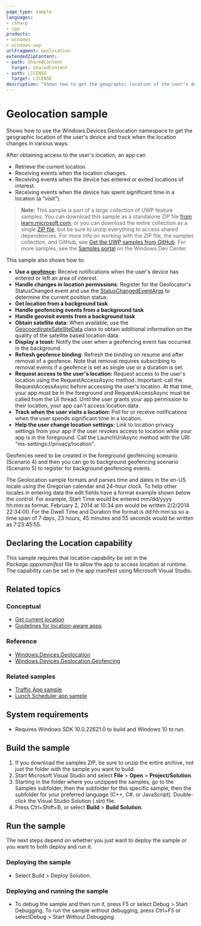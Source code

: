```yaml
---
page_type: sample
languages:
- csharp
- cpp
products:
- windows
- windows-uwp
urlFragment: Geolocation
extendedZipContent:
- path: SharedContent
  target: SharedContent
- path: LICENSE
  target: LICENSE
description: "Shows how to get the geographic location of the user's device and track its movements in various ways."
---
```


<!---
  category: MapsAndLocation 
  samplefwlink: https://go.microsoft.com/fwlink/p/?LinkId=533278
--->

# Geolocation sample

Shows how to use the Windows.Devices.Geolocation namespace to get the geographic location of the user's device
and track when the location changes in various ways.

After obtaining access to the user's location, an app can

- Retrieve the current location.
- Receiving events when the location changes.
- Receiving events when the device has entered or exited locations of interest.
- Receiving events when the device has spent significant time in a location (a "visit").

> **Note:** This sample is part of a large collection of UWP feature samples.
> You can download this sample as a standalone ZIP file
> [from learn.microsoft.com](https://learn.microsoft.com/samples/microsoft/windows-universal-samples/geolocation/),
> or you can download the entire collection as a single
> [ZIP file](https://github.com/Microsoft/Windows-universal-samples/archive/master.zip), but be
> sure to unzip everything to access shared dependencies. For more info on working with the ZIP file,
> the samples collection, and GitHub, see [Get the UWP samples from GitHub](https://aka.ms/ovu2uq).
> For more samples, see the [Samples portal](https://aka.ms/winsamples) on the Windows Dev Center.

This sample also shows how to:

- **Use a [geofence](https://learn.microsoft.com/uwp/api/windows.devices.geolocation.geofencing):** Receive notifications when the user's device has entered or left an area of interest.
- **Handle changes in location permissions**:  Register for the Geolocator's StatusChanged event and use the [StatusChangedEventArgs](https://learn.microsoft.com/uwp/api/windows.devices.geolocation.statuschangedeventargs) to determine the current position status.
- **Get location from a background task**
- **Handle geofencing events from a background task**
- **Handle geovisit events from a background task**
- **Obtain satellite data:** When available, use the [GeocoordinateSatelliteData](https://learn.microsoft.com/uwp/api/windows.devices.geolocation.geocoordinatesatellitedata) class to obtain additional information on the quality of the satellite based location data.
- **Display a toast:** Notify the user when a geofencing event has occurred in the background.
- **Refresh geofence binding:** Refresh the binding on resume and after removal of a geofence. Note that removal requires subscribing to removal events if a geofence is set as single use or a duration is set.
- **Request access to the user's location:** Request access to the user's location using the RequestAccessAsync method. Important: call the RequestAccessAsync before accessing the user's location. At that time, your app must be in the foreground and RequestAccessAsync must be called from the UI thread. Until the user grants your app permission to their location, your app can't access location data.  
- **Track when the user visits a location:** Poll for or receive notifications when the user spends significant time in a location.
- **Help the user change location settings:** Link to location privacy settings from your app if the user revokes access to location while your app is in the foreground. Call the LaunchUriAsync method with the URI "ms-settings://privacy/location".

Geofences need to be created in the foreground geofencing scenario (Scenario 4) and then you can go to background geofencing scenario (Scenario 5) to register for background geofencing events.

The Geolocation sample formats and parses time and dates in the en-US locale using the Gregorian calendar and 24-hour clock. To help other locales in entering data the edit fields have a format example shown below the control. For example, Start Time would be entered mm/dd/yyyy hh:mm:ss format. February 2, 2014 at 10:34 pm would be written 2/2/2014 22:34:00. For the Dwell Time and Duration the format is dd:hh:mm:ss so a time span of 7 days, 23 hours, 45 minutes and 55 seconds would be written as 7:23:45:55.

## Declaring the Location capability

This sample requires that location capability be set in the *Package.appxmanifest* file to allow the app to access location at runtime. The capability can be set in the app manifest using Microsoft Visual Studio.

## Related topics

### Conceptual

- [Get current location](https://learn.microsoft.com/windows/uwp/maps-and-location/get-location)
- [Guidelines for location-aware apps](https://learn.microsoft.com/windows/uwp/maps-and-location/guidelines-and-checklist-for-detecting-location)

### Reference

- [Windows.Devices.Geolocation](https://learn.microsoft.com/uwp/api/windows.devices.geolocation)
- [Windows.Devices.Geolocation.Geofencing](https://learn.microsoft.com/uwp/api/windows.devices.geolocation.geofencing)

### Related samples

- [Traffic App sample](https://github.com/microsoft/windows-appsample-trafficapp/)
- [Lunch Scheduler app sample](https://github.com/Microsoft/Windows-appsample-lunch-scheduler)

## System requirements

- Requires Windows SDK 10.0.22621.0 to build and Windows 10 to run.

## Build the sample

1. If you download the samples ZIP, be sure to unzip the entire archive, not just the folder with the sample you want to build.
2. Start Microsoft Visual Studio and select **File** \> **Open** \> **Project/Solution**.
3. Starting in the folder where you unzipped the samples, go to the Samples subfolder, then the subfolder for this specific sample, then the subfolder for your preferred language (C++, C#, or JavaScript). Double-click the Visual Studio Solution (.sln) file.
4. Press Ctrl+Shift+B, or select **Build** \> **Build Solution**.

## Run the sample

The next steps depend on whether you just want to deploy the sample or you want to both deploy and run it.

### Deploying the sample

- Select Build > Deploy Solution.

### Deploying and running the sample

- To debug the sample and then run it, press F5 or select Debug >  Start Debugging. To run the sample without debugging, press Ctrl+F5 or selectDebug > Start Without Debugging.
